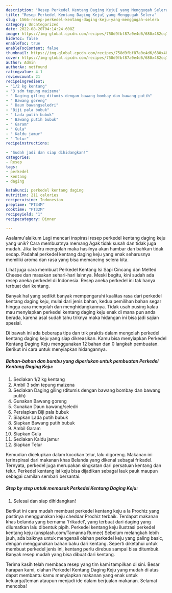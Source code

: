 ```yaml
---
description: "Resep Perkedel Kentang Daging Keju{ yang Menggugah Selera"
title: "Resep Perkedel Kentang Daging Keju{ yang Menggugah Selera"
slug: 1566-resep-perkedel-kentang-daging-keju-yang-menggugah-selera
category: Uncategorized
date: 2022-08-20T04:14:24.608Z
image: https://img-global.cpcdn.com/recipes/758d9fbf87a0e4d6/680x482cq70/perkedel-kentang-daging-keju-foto-resep-utama.jpg
hideToc: false
enableToc: true
enableTocContent: false
thumbnail: https://img-global.cpcdn.com/recipes/758d9fbf87a0e4d6/680x482cq70/perkedel-kentang-daging-keju-foto-resep-utama.jpg
cover: https://img-global.cpcdn.com/recipes/758d9fbf87a0e4d6/680x482cq70/perkedel-kentang-daging-keju-foto-resep-utama.jpg
author: Admin
authorAv: notfound
ratingvalue: 4.1
reviewcount: 21
recipeingredient:
- "1/2 kg kentang"
- "3 sdm tepung maizena"
- " Daging giling ditumis dengan bawang bombay dan bawang putih"
- " Bawang goreng"
- " Daun bawangseledri"
- "Biji pala bubuk"
- " Lada putih bubuk"
- " Bawang putih bubuk"
- " Garam"
- " Gula"
- " Kaldu jamur"
- " Telur"
recipeinstructions:

- "Sudah jadi dan siap dihidangkan!"
categories:
- Resep
tags:
- perkedel
- kentang
- daging

katakunci: perkedel kentang daging 
nutrition: 211 calories
recipecuisine: Indonesian
preptime: "PT34M"
cooktime: "PT32M"
recipeyield: "1"
recipecategory: Dinner

---
```



Asalamu'alaikum Lagi mencari inspirasi resep perkedel kentang daging keju yang unik? Cara membuatnya memang Agak tidak susah dan tidak juga mudah. Jika keliru mengolah maka hasilnya akan hambar dan bahkan tidak sedap. Padahal perkedel kentang daging keju yang enak seharusnya memiliki aroma dan rasa yang bisa memancing selera kita.


Lihat juga cara membuat Perkedel Kentang Isi Sapi Cincang dan Melted Cheese dan masakan sehari-hari lainnya. Meski begitu, kini sudah ada resep aneka perkedel di Indonesia. Resep aneka perkedel ini tak hanya terbuat dari kentang.

Banyak hal yang sedikit banyak mempengaruhi kualitas rasa dari perkedel kentang daging keju, mulai dari jenis bahan, kedua pemilihan bahan segar hingga cara mengolah dan menghidangkannya. Tidak usah pusing kalau mau menyiapkan perkedel kentang daging keju enak di mana pun anda berada, karena asal sudah tahu triknya maka hidangan ini bisa jadi sajian spesial.


Di bawah ini ada beberapa tips dan trik praktis dalam mengolah perkedel kentang daging keju yang siap dikreasikan. Kamu bisa menyiapkan Perkedel Kentang Daging Keju menggunakan 12 bahan dan 0 langkah pembuatan. Berikut ini cara untuk menyiapkan hidangannya.

<!--inarticleads1-->

##### Bahan-bahan dan bumbu yang diperlukan untuk pembuatan Perkedel Kentang Daging Keju:

1. Sediakan 1/2 kg kentang
1. Ambil 3 sdm tepung maizena
1. Sediakan  Daging giling (ditumis dengan bawang bombay dan bawang putih)
1. Gunakan  Bawang goreng
1. Gunakan  Daun bawang/seledri
1. Persiapkan Biji pala bubuk
1. Siapkan  Lada putih bubuk
1. Siapkan  Bawang putih bubuk
1. Ambil  Garam
1. Siapkan  Gula
1. Sediakan  Kaldu jamur
1. Siapkan  Telur


Kemudian dicelupkan dalam kocokan telur, lalu digoreng. Makanan ini terinspirasi dari makanan khas Belanda yang dikenal sebagai frikadel. Ternyata, perkedel juga merupakan singkatan dari persatuan kentang dan telur. Perkedel kentang isi keju bisa dijadikan sebagai lauk pauk maupun sebagai camilan sembari bersantai. 

<!--inarticleads2-->

##### Step by step untuk memasak Perkedel Kentang Daging Keju:


1. Selesai dan siap dihidangkan!

Berikut ini cara mudah membuat perkedel kentang keju a la Prochiz yang pastinya menggunakan keju cheddar Prochiz terbaik. Terdapat makanan khas belanda yang bernama &#39;frikadel&#39;, yang terbuat dari daging yang dilumatkan lalu dibentuk pipih. Perkedel kentang keju ilustrasi perkedel kentang keju (unsplash.com/Tamanna Rumee) Sebelum melangkah lebih jauh, ada baiknya untuk mengenali olahan perkedel keju yang paling basic, dengan menggunakan bahan baku dari kentang. Seperti diketahui untuk membuat perkedel jenis ini, kentang perlu direbus sampai bisa ditumbuk. Banyak resep mudah yang bisa dibuat dari kentang. 

Terima kasih telah membaca resep yang tim kami tampilkan di sini. Besar harapan kami, olahan Perkedel Kentang Daging Keju yang mudah di atas dapat membantu kamu menyiapkan makanan yang enak untuk keluarga/teman ataupun menjadi ide dalam berjualan makanan. Selamat mencoba!
